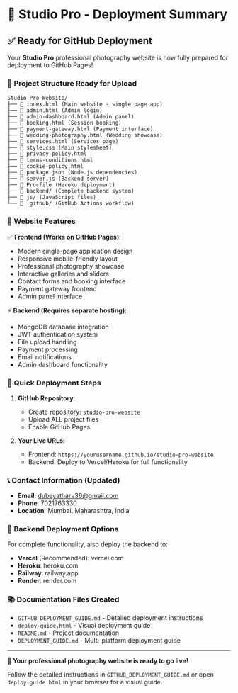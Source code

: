 # 🚀 Studio Pro - Deployment Summary

## ✅ Ready for GitHub Deployment

Your **Studio Pro** professional photography website is now fully prepared for deployment to GitHub Pages!

### 📁 Project Structure Ready for Upload

```
Studio Pro Website/
├── 📄 index.html (Main website - single page app)
├── 📄 admin.html (Admin login)
├── 📄 admin-dashboard.html (Admin panel)
├── 📄 booking.html (Session booking)
├── 📄 payment-gateway.html (Payment interface)
├── 📄 wedding-photography.html (Wedding showcase)
├── 📄 services.html (Services page)
├── 📄 style.css (Main stylesheet)
├── 📄 privacy-policy.html
├── 📄 terms-conditions.html
├── 📄 cookie-policy.html
├── 📄 package.json (Node.js dependencies)
├── 📄 server.js (Backend server)
├── 📄 Procfile (Heroku deployment)
├── 📁 backend/ (Complete backend system)
├── 📁 js/ (JavaScript files)
└── 📁 .github/ (GitHub Actions workflow)
```

### 🌟 Website Features

✅ **Frontend (Works on GitHub Pages)**:
- Modern single-page application design
- Responsive mobile-friendly layout
- Professional photography showcase
- Interactive galleries and sliders
- Contact forms and booking interface
- Payment gateway frontend
- Admin panel interface

⚡ **Backend (Requires separate hosting)**:
- MongoDB database integration
- JWT authentication system
- File upload handling
- Payment processing
- Email notifications
- Admin dashboard functionality

### 🎯 Quick Deployment Steps

1. **GitHub Repository**:
   - Create repository: `studio-pro-website`
   - Upload ALL project files
   - Enable GitHub Pages

2. **Your Live URLs**:
   - Frontend: `https://yourusername.github.io/studio-pro-website`
   - Backend: Deploy to Vercel/Heroku for full functionality

### 📞 Contact Information (Updated)

- **Email**: dubeyatharv36@gmail.com
- **Phone**: 7021763330
- **Location**: Mumbai, Maharashtra, India

### 🔧 Backend Deployment Options

For complete functionality, also deploy the backend to:

- **Vercel** (Recommended): vercel.com
- **Heroku**: heroku.com
- **Railway**: railway.app
- **Render**: render.com

### 📚 Documentation Files Created

- `GITHUB_DEPLOYMENT_GUIDE.md` - Detailed deployment instructions
- `deploy-guide.html` - Visual deployment guide
- `README.md` - Project documentation
- `DEPLOYMENT_GUIDE.md` - Multi-platform deployment guide

---

**🎉 Your professional photography website is ready to go live!**

Follow the detailed instructions in `GITHUB_DEPLOYMENT_GUIDE.md` or open `deploy-guide.html` in your browser for a visual guide.